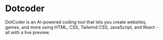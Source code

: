 # Dotcoder
DotCoder is an AI-powered coding tool that lets you create websites, games, and more using HTML, CSS, Tailwind CSS, JavaScript, and React - all with a live preview.
